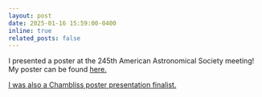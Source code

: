 ```yaml
---
layout: post
date: 2025-01-16 15:59:00-0400
inline: true
related_posts: false
---
```


I presented a poster at the 245th American Astronomical Society meeting! My poster can be found <a href='https://aas242-aas.ipostersessions.com/?s=53-04-57-CC-95-B3-44-F6-6E-81-E5-1A-8E-1C-B8-63'>here. 

I was also a Chambliss poster presentation finalist. 
